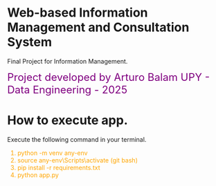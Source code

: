 # Web-based Information Management and Consultation System

Final Project for Information Management.

<font color="purple" size="5"> Project developed by Arturo Balam UPY - Data Engineering - 2025</font>

# How to execute app.

Execute the following command in your terminal.

<font color="orange">

1. python -m venv any-env
2. source any-env\Scripts\activate (git bash)
3. pip install -r requirements.txt
4. python app.py

</font>